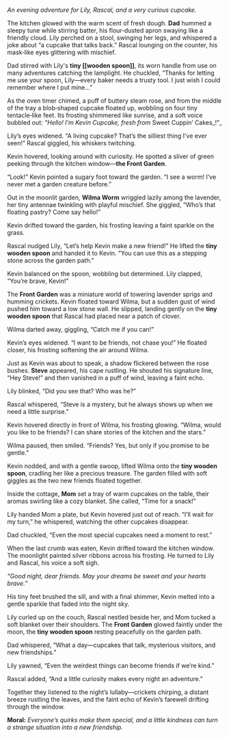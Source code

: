 _An evening adventure for Lily, Rascal, and a very curious cupcake._

The kitchen glowed with the warm scent of fresh dough. **Dad** hummed a sleepy tune while stirring batter, his flour‑dusted apron swaying like a friendly cloud. Lily perched on a stool, swinging her legs, and whispered a joke about “a cupcake that talks back.” Rascal lounging on the counter, his mask‑like eyes glittering with mischief. 

Dad stirred with Lily's **tiny [[wooden spoon]]**, its worn handle from use on many adventures catching the lamplight. He chuckled, “Thanks for letting me use your spoon, Lily—every baker needs a trusty tool. I just wish I could remember where I put mine...”

As the oven timer chimed, a puff of buttery steam rose, and from the middle of the tray a blob‑shaped cupcake floated up, wobbling on four tiny tentacle‑like feet. Its frosting shimmered like sunrise, and a soft voice bubbled out: _“Hello! I’m Kevin Cupcake, fresh from_ Sweet Cuppin’ Cakes_!”_

Lily’s eyes widened. “A living cupcake? That’s the silliest thing I’ve ever seen!” Rascal giggled, his whiskers twitching.

Kevin hovered, looking around with curiosity. He spotted a sliver of green peeking through the kitchen window—**the Front Garden**.

“Look!” Kevin pointed a sugary foot toward the garden. “I see a worm! I’ve never met a garden creature before.”

Out in the moonlit garden, **Wilma Worm** wriggled lazily among the lavender, her tiny antennae twinkling with playful mischief. She giggled, “Who’s that floating pastry? Come say hello!”

Kevin drifted toward the garden, his frosting leaving a faint sparkle on the grass.

Rascal nudged Lily, “Let’s help Kevin make a new friend!” He lifted the **tiny wooden spoon** and handed it to Kevin. “You can use this as a stepping stone across the garden path.”

Kevin balanced on the spoon, wobbling but determined. Lily clapped, “You’re brave, Kevin!”

The **Front Garden** was a miniature world of towering lavender sprigs and humming crickets. Kevin floated toward Wilma, but a sudden gust of wind pushed him toward a low stone wall. He slipped, landing gently on the **tiny wooden spoon** that Rascal had placed near a patch of clover.

Wilma darted away, giggling, “Catch me if you can!”

Kevin’s eyes widened. “I want to be friends, not chase you!” He floated closer, his frosting softening the air around Wilma.

Just as Kevin was about to speak, a shadow flickered between the rose bushes. **Steve** appeared, his cape rustling. He shouted his signature line, “Hey Steve!” and then vanished in a puff of wind, leaving a faint echo.

Lily blinked, “Did you see that? Who was he?”

Rascal whispered, “Steve is a mystery, but he always shows up when we need a little surprise.”

Kevin hovered directly in front of Wilma, his frosting glowing. “Wilma, would you like to be friends? I can share stories of the kitchen and the stars.”

Wilma paused, then smiled. “Friends? Yes, but only if you promise to be gentle.”

Kevin nodded, and with a gentle swoop, lifted Wilma onto the **tiny wooden spoon**, cradling her like a precious treasure. The garden filled with soft giggles as the two new friends floated together.

Inside the cottage, **Mom** set a tray of warm cupcakes on the table, their aromas swirling like a cozy blanket. She called, “Time for a snack!”

Lily handed Mom a plate, but Kevin hovered just out of reach. “I’ll wait for my turn,” he whispered, watching the other cupcakes disappear.

Dad chuckled, “Even the most special cupcakes need a moment to rest.”

When the last crumb was eaten, Kevin drifted toward the kitchen window. The moonlight painted silver ribbons across his frosting. He turned to Lily and Rascal, his voice a soft sigh.

_“Good night, dear friends. May your dreams be sweet and your hearts brave.”_

His tiny feet brushed the sill, and with a final shimmer, Kevin melted into a gentle sparkle that faded into the night sky.

Lily curled up on the couch, Rascal nestled beside her, and Mom tucked a soft blanket over their shoulders. The **Front Garden** glowed faintly under the moon, the **tiny wooden spoon** resting peacefully on the garden path.

Dad whispered, “What a day—cupcakes that talk, mysterious visitors, and new friendships.”

Lily yawned, “Even the weirdest things can become friends if we’re kind.”

Rascal added, “And a little curiosity makes every night an adventure.”

Together they listened to the night’s lullaby—crickets chirping, a distant breeze rustling the leaves, and the faint echo of Kevin’s farewell drifting through the window.

**Moral:** _Everyone’s quirks make them special, and a little kindness can turn a strange situation into a new friendship._